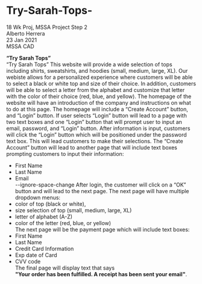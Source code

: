 # Try-Sarah-Tops-
18 Wk Proj, MSSA Project Step 2 <br/>
Alberto Herrera <br/>
23 Jan 2021 <br/>
MSSA CAD <br/>



__**“Try  Sarah Tops”**__ <br/>
“Try Sarah Tops” This website will provide a wide selection of tops including shirts, sweatshirts, and hoodies (small, medium, large, XL). 
Our webiste allows for a personalized experience where customers will be able to select a black or white top and size of their choice.  In addition, customers will be able to select a letter from the alphabet and customize that letter with the color of their choice (red, blue, and yellow). 
The homepage of the website will have an introduction of the company and instructions on what to do at this page. The homepage will include a “Create Account” button, and “Login” button.
If user selects “Login” button will lead to a page with two text boxes and one “Login” button that will prompt user to input an email, password, and “Login” button. After information is input, customers will click the “Login” button which will be positioned under the password text box. This will lead customers to make their selections. The “Create Account” button will lead to another page that will include text boxes prompting customers to input their information:<br/>
 +	First Name<br/>
 +	Last Name<br/>
 +	Email<br/>
 --ignore-space-change After login, the customer will click on a “OK” button and will lead to the next page. The next page will have multiple dropdown menus:<br/>
 +	color of top (black or white), <br/>
 +	size selection of top (small, medium, large, XL)<br/>
 +	letter of alphabet (A-Z)<br/>
 +	color of the letter (red, blue, or yellow)<br/>
The next page will be the payment page which will include text boxes:<br/>
 +	First Name<br/>
 +	Last Name<br/>
 +	Credit Card Information<br/>
 +	 Exp date of Card<br/>
 +	CVV code<br/>
The final page will display text that says<br/>
 **__"Your order has been fulfilled. A receipt has been sent your email"__**.





